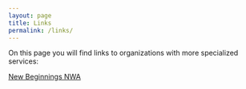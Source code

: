 ```yaml
---
layout: page
title: Links
permalink: /links/
---
```


On this page you will find links to organizations with more specialized services:

[New Beginnings NWA](https://newbeginningsnwa.org)

